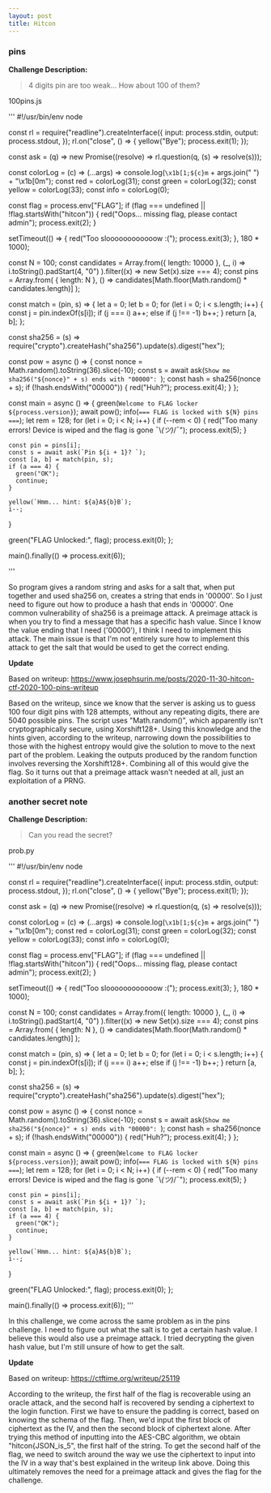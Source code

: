 ```yaml
---
layout: post
title: Hitcon
---
```


### pins


**Challenge Description:** 


>4 digits pin are too weak... How about 100 of them?


100pins.js


'''
#!/usr/bin/env node

const rl = require("readline").createInterface({
  input: process.stdin,
  output: process.stdout,
});
rl.on("close", () => {
  yellow("Bye");
  process.exit(1);
});

const ask = (q) => new Promise((resolve) => rl.question(q, (s) => resolve(s)));

const colorLog = (c) => (...args) =>
  console.log(`\x1b[1;${c}m` + args.join(" ") + "\x1b[0m");
const red = colorLog(31);
const green = colorLog(32);
const yellow = colorLog(33);
const info = colorLog(0);

const flag = process.env["FLAG"];
if (flag === undefined || !flag.startsWith("hitcon")) {
  red("Oops... missing flag, please contact admin");
  process.exit(2);
}

setTimeout(() => {
  red("Too sloooooooooooow :(");
  process.exit(3);
}, 180 * 1000);

const N = 100;
const candidates = Array.from({ length: 10000 }, (_, i) =>
  i.toString().padStart(4, "0")
).filter((x) => new Set(x).size === 4);
const pins = Array.from(
  { length: N },
  () => candidates[Math.floor(Math.random() * candidates.length)]
);

const match = (pin, s) => {
  let a = 0;
  let b = 0;
  for (let i = 0; i < s.length; i++) {
    const j = pin.indexOf(s[i]);
    if (j === i) a++;
    else if (j !== -1) b++;
  }
  return [a, b];
};

const sha256 = (s) =>
  require("crypto").createHash("sha256").update(s).digest("hex");

const pow = async () => {
  const nonce = Math.random().toString(36).slice(-10);
  const s = await ask(`Show me sha256("${nonce}" + s) ends with "00000": `);
  const hash = sha256(nonce + s);
  if (!hash.endsWith("00000")) {
    red("Huh?");
    process.exit(4);
  }
};

const main = async () => {
  green(`Welcome to FLAG locker ${process.version}`);
  await pow();
  info(`=== FLAG is locked with ${N} pins ===`);
  let rem = 128;
  for (let i = 0; i < N; i++) {
    if (--rem < 0) {
      red("Too many errors! Device is wiped and the flag is gone ¯\\_(ツ)_/¯");
      process.exit(5);
    }

    const pin = pins[i];
    const s = await ask(`Pin ${i + 1}? `);
    const [a, b] = match(pin, s);
    if (a === 4) {
      green("OK");
      continue;
    }

    yellow(`Hmm... hint: ${a}A${b}B`);
    i--;
  }

  green("FLAG Unlocked:", flag);
  process.exit(0);
};

main().finally(() => process.exit(6));

'''


So program gives a random string and asks for a salt that, when put together and used sha256 on, creates a string that ends in '00000'. So I just need to figure out how to produce a hash that ends in '00000'. One common vulnerability of sha256 is a preimage attack. A preimage attack is when you try to find a message that has a specific hash value. Since I know the value ending that I need ('00000'), I think I need to implement this attack. The main issue is that I'm not entirely sure how to implement this attack to get the salt that would be used to get the correct ending.


**Update**


Based on writeup: https://www.josephsurin.me/posts/2020-11-30-hitcon-ctf-2020-100-pins-writeup


Based on the writeup, since we know that the server is asking us to guess 100 four digit pins with 128 attempts, without any repeating digits, there are 5040 possible pins. The script uses "Math.random()", which apparently isn't cryptographically secure, using Xorshift128+. Using this knowledge and the hints given, according to the writeup, narrowing down the possibilities to those with the highest entropy would give the solution to move to the next part of the problem. Leaking the outputs produced by the random function involves reversing the Xorshift128+. Combining all of this would give the flag. So it turns out that a preimage attack wasn't needed at all, just an exploitation of a PRNG.


### another secret note


**Challenge Description:** 


>Can you read the secret?


prob.py


'''
#!/usr/bin/env node

const rl = require("readline").createInterface({
  input: process.stdin,
  output: process.stdout,
});
rl.on("close", () => {
  yellow("Bye");
  process.exit(1);
});

const ask = (q) => new Promise((resolve) => rl.question(q, (s) => resolve(s)));

const colorLog = (c) => (...args) =>
  console.log(`\x1b[1;${c}m` + args.join(" ") + "\x1b[0m");
const red = colorLog(31);
const green = colorLog(32);
const yellow = colorLog(33);
const info = colorLog(0);

const flag = process.env["FLAG"];
if (flag === undefined || !flag.startsWith("hitcon")) {
  red("Oops... missing flag, please contact admin");
  process.exit(2);
}

setTimeout(() => {
  red("Too sloooooooooooow :(");
  process.exit(3);
}, 180 * 1000);

const N = 100;
const candidates = Array.from({ length: 10000 }, (_, i) =>
  i.toString().padStart(4, "0")
).filter((x) => new Set(x).size === 4);
const pins = Array.from(
  { length: N },
  () => candidates[Math.floor(Math.random() * candidates.length)]
);

const match = (pin, s) => {
  let a = 0;
  let b = 0;
  for (let i = 0; i < s.length; i++) {
    const j = pin.indexOf(s[i]);
    if (j === i) a++;
    else if (j !== -1) b++;
  }
  return [a, b];
};

const sha256 = (s) =>
  require("crypto").createHash("sha256").update(s).digest("hex");

const pow = async () => {
  const nonce = Math.random().toString(36).slice(-10);
  const s = await ask(`Show me sha256("${nonce}" + s) ends with "00000": `);
  const hash = sha256(nonce + s);
  if (!hash.endsWith("00000")) {
    red("Huh?");
    process.exit(4);
  }
};

const main = async () => {
  green(`Welcome to FLAG locker ${process.version}`);
  await pow();
  info(`=== FLAG is locked with ${N} pins ===`);
  let rem = 128;
  for (let i = 0; i < N; i++) {
    if (--rem < 0) {
      red("Too many errors! Device is wiped and the flag is gone ¯\\_(ツ)_/¯");
      process.exit(5);
    }

    const pin = pins[i];
    const s = await ask(`Pin ${i + 1}? `);
    const [a, b] = match(pin, s);
    if (a === 4) {
      green("OK");
      continue;
    }

    yellow(`Hmm... hint: ${a}A${b}B`);
    i--;
  }

  green("FLAG Unlocked:", flag);
  process.exit(0);
};

main().finally(() => process.exit(6));
'''


In this challenge, we come across the same problem as in the pins challenge. I need to figure out what the salt is to get a certain hash value. I believe this would also use a preimage attack. I tried decrypting the given hash value, but I'm still unsure of how to get the salt. 


**Update**

Based on writeup: https://ctftime.org/writeup/25119


According to the writeup, the first half of the flag is recoverable using an oracle attack, and the second half is recovered by sending a ciphertext to the login function. First we have to ensure the padding is correct, based on knowing the schema of the flag. Then, we'd input the first block of ciphertext as the IV, and then the second block of ciphertext alone. After trying this method of inputting into the AES-CBC algorithm, we obtain "hitcon{JSON_is_5", the first half of the string. To get the second half of the flag, we need to switch around the way we use the ciphertext to input into the IV in a way that's best explained in the writeup link above. Doing this ultimately removes the need for a preimage attack and gives the flag for the challenge.

